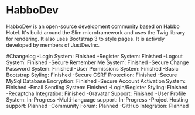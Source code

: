# HabboDev
HabboDev is an open-source development community based on Habbo Hotel. It's build around the Slim microframework and uses the Twig
library for rendering. It also uses Bootstrap 3 to style pages.
It is actively developed by members of JustDevInc.

#Changelog
-Login System: Finished
-Register System: Finished
-Logout System: Finished
-Secure Remember Me System: Finished
-Secure Change Password System: Finished
-User Permissions System: Finished
-Basic Bootstrap Styling: Finished
-Secure CSRF Protection: Finished
-Secure MySql Database Encryption: Finished
-Secure Account Activation System: Finished
-Email Sending System: Finished
-Login/Register Styling: Finished
-Recaptcha Integration: Finished
-Gravatar Support: Finished
-User Profile System: In-Progress
-Multi-language support: In-Progress
-Project Hosting support: Planned
-Community Forum: Planned
-GitHub Integration: Planned
